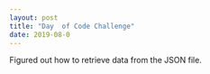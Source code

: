 ```yaml
---
layout: post
title: "Day  of Code Challenge"
date: 2019-08-0
---
```

Figured out how to retrieve data from the JSON file.